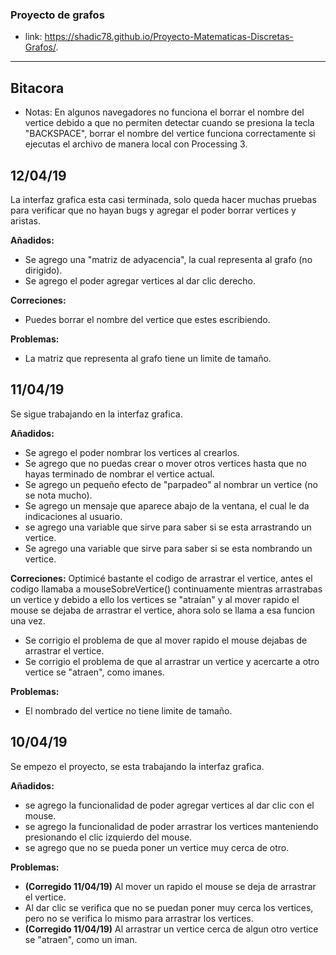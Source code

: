 ### Proyecto de grafos 
- link: https://shadic78.github.io/Proyecto-Matematicas-Discretas-Grafos/.
---

## Bitacora
- Notas: En algunos navegadores no funciona el borrar el nombre del vertice debido a que no permiten detectar cuando se presiona
la tecla "BACKSPACE", borrar el nombre del vertice funciona correctamente si ejecutas el archivo de manera local con Processing 3.

## 12/04/19
La interfaz grafica esta casi terminada, solo queda hacer muchas pruebas para verificar que no hayan bugs y agregar el poder
borrar vertices y aristas.

**Añadidos:**
- Se agrego una "matriz de adyacencia", la cual representa al grafo (no dirigido).
- Se agrego el poder agregar vertices al dar clic derecho.

**Correciones:**
- Puedes borrar el nombre del vertice que estes escribiendo.


**Problemas:**
- La matriz que representa al grafo tiene un limite de tamaño.

## 11/04/19
Se sigue trabajando en la interfaz grafica.

**Añadidos:**
- Se agrego el poder nombrar los vertices al crearlos.
- Se agrego que no puedas crear o mover otros vertices hasta que no hayas terminado de nombrar el vertice actual.
- Se agrego un pequeño efecto de "parpadeo" al nombrar un vertice (no se nota mucho).
- Se agrego un mensaje que aparece abajo de la ventana, el cual le da indicaciones al usuario.
- se agrego una variable que sirve para saber si se esta arrastrando un vertice.
- Se agrego una variable que sirve para saber si se esta nombrando un vertice.

**Correciones:**
Optimicé bastante el codigo de arrastrar el vertice, antes el codigo llamaba a mouseSobreVertice() continuamente mientras arrastrabas un vertice
y debido a ello los vertices se "atraían" y al mover rapido el mouse se dejaba de arrastrar el vertice, ahora solo se llama a esa funcion una vez.
- Se corrigio el problema de que al mover rapido el mouse dejabas de arrastrar el vertice.
- Se corrigio el problema de que al arrastrar un vertice y acercarte a otro vertice se "atraen", como imanes.


**Problemas:**
- El nombrado del vertice no tiene limite de tamaño.

## 10/04/19
Se empezo el proyecto, se esta trabajando la interfaz grafica.

**Añadidos:**
- se agrego la funcionalidad de poder agregar vertices al dar clic con el mouse.
- se agrego la funcionalidad de poder arrastrar los vertices manteniendo presionando el clic izquierdo del mouse.
- se agrego que no se pueda poner un vertice muy cerca de otro.

**Problemas:**
- **(Corregido 11/04/19)** Al mover un rapido el mouse se deja de arrastrar el vertice.
- Al dar clic se verifica que no se puedan poner muy cerca los vertices, pero no se verifica lo mismo para arrastrar los vertices.
- **(Corregido 11/04/19)** Al arrastrar un vertice cerca de algun otro vertice se "atraen", como un iman.
